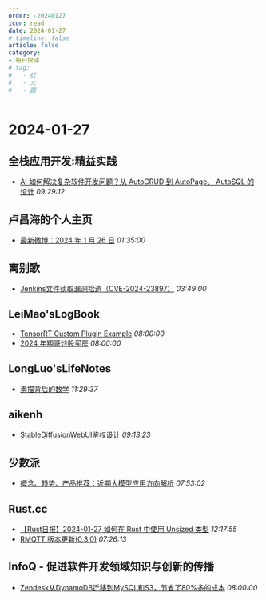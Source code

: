 ```yaml
---
order: -20240127
icon: read
date: 2024-01-27
# timeline: false
article: false
category:
- 每日悦读
# tag:
#   - 红
#   - 大
#   - 圆
---
```


# 2024-01-27 
## 全栈应用开发:精益实践<span></span>
* [AI 如何解决复杂软件开发问题？从  AutoCRUD  到 AutoPage、 AutoSQL 的设计](http://www.phodal.com/blog/design-framework-for-ai-tool/) *09:29:12* 
## 卢昌海的个人主页<span></span>
* [最新微博：2024 年 1 月 26 日](https://www.changhai.org/articles/miscellaneous/blog/202401.php#latest) *01:35:00* 
## 离别歌<span></span>
* [Jenkins文件读取漏洞拾遗（CVE-2024-23897）](https://www.leavesongs.com/PENETRATION/jenkins-cve-2024-23897.html) *03:49:00* 
## LeiMao'sLogBook<span></span>
* [TensorRT Custom Plugin Example](https://leimao.github.io/blog/TensorRT-Custom-Plugin-Example/) *08:00:00* 
* [2024 年翔哥炒股买房](https://leimao.github.io/essay/2024%E5%B9%B4%E7%BF%94%E5%93%A5%E7%82%92%E8%82%A1%E4%B9%B0%E6%88%BF/) *08:00:00* 
## LongLuo'sLifeNotes<span></span>
* [素描背后的数学](http://www.longluo.me/blog/2023/08/02/perspective/) *11:29:37* 
## aikenh<span></span>
* [StableDiffusionWebUI鉴权设计](http://aikenh.cn/cn/StableDiffusionWebUI%E9%89%B4%E6%9D%83%E8%AE%BE%E8%AE%A1/) *09:13:23* 
## 少数派<span></span>
* [概念、趋势、产品推荐：近期大模型应用方向解析](https://sspai.com/post/86005) *07:53:02* 
## Rust.cc<span></span>
* [【Rust日报】2024-01-27 如何在 Rust 中使用 Unsized 类型](https://rustcc.cn/article?id=ed9f108d-afd4-4ffd-947f-f2b408cbca10) *12:17:55* 
* [RMQTT 版本更新(0.3.0)](https://rustcc.cn/article?id=789d5078-a1a5-4880-aac0-a6317e939dab) *07:26:13* 
## InfoQ - 促进软件开发领域知识与创新的传播<span></span>
* [Zendesk从DynamoDB迁移到MySQL和S3，节省了80%多的成本](https://www.infoq.cn/article/LaeUZ9ZIe7xep5Chjv57?utm_source=rss&utm_medium=article) *08:00:00* 

